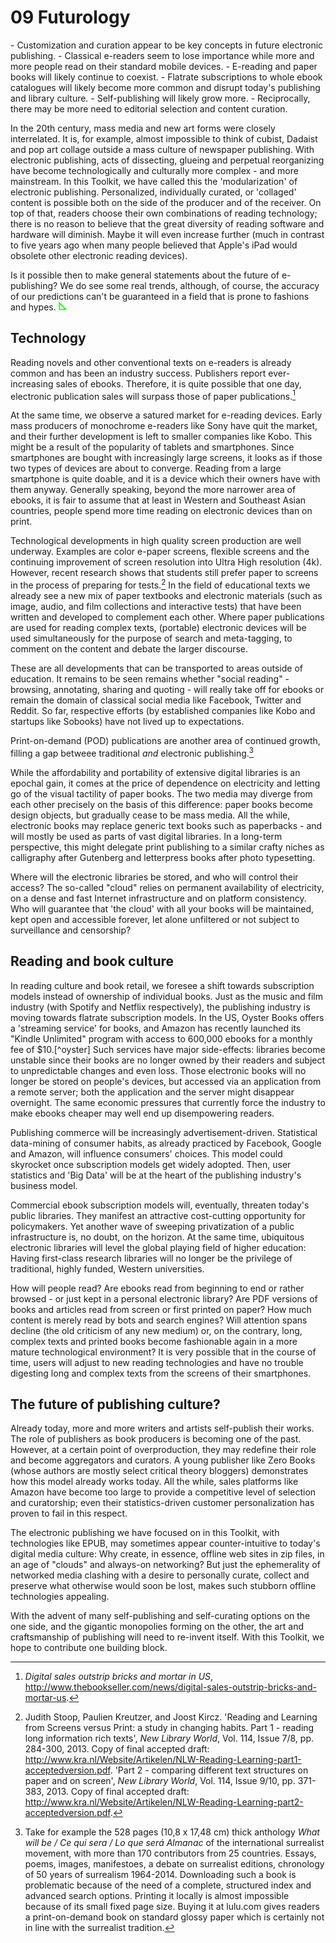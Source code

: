 # 09 Futurology 


<div class="summary">
- Customization and curation appear to be key concepts in future electronic publishing.
- Classical e-readers seem to lose importance while more and more people read on their standard mobile devices.
- E-reading and paper books will likely continue to coexist.
- Flatrate subscriptions to whole ebook catalogues will likely become more common and disrupt today's publishing and library culture.
- Self-publishing will likely grow more.
- Reciprocally, there may be more need to editorial selection and content curation.
</div>

In the 20th century, mass media and new art forms were closely interrelated. It is, for example, almost impossible to think of cubist, Dadaist and pop art collage outside a mass culture of newspaper publishing. With electronic publishing, acts of dissecting, glueing and perpetual reorganizing have become technologically and culturally more complex - and more mainstream. In this Toolkit, we have called this the 'modularization' of electronic publishing. Personalized, individually curated, or 'collaged' content is possible both on the side of the producer and of the receiver. On top of that, readers choose their own combinations of reading technology; there is no reason to believe that the great diversity of reading software and hardware will diminish. Maybe it will even increase further (much in contrast to five years ago when many people believed that Apple's iPad would obsolete other electronic reading devices). 

Is it possible then to make general statements about the future of e-publishing? We do see some real trends, although, of course, the accuracy of our predictions can't be guaranteed in a field that is prone to fashions and hypes. [![Bloglink](images/dpt_blog_verwijzing.png)](http://digitalpublishingtoolkit.org/?p=921 "Link to blog post: Book review. The end of ebooks. 20 visionaries on the future of digital reading. ") 


## Technology 
Reading novels and other conventional texts on e-readers is already common and has been an industry success. Publishers report ever-increasing sales of ebooks. Therefore, it is quite possible that one day, electronic publication sales will surpass those of paper publications.[^books] 

At the same time, we observe a satured market for e-reading devices. Early mass producers of monochrome e-readers like Sony have quit the market, and their further development is left to smaller companies like Kobo. This might be a result of the popularity of tablets and smartphones. Since smartphones are bought with increasingly large screens, it looks as if those two types of devices are about to converge. Reading from a large smartphone is quite doable, and it is a device which their owners have with them anyway.   Generally speaking, beyond the more narrower area of ebooks, it is fair to assume that at least in Western and Southeast Asian countries, people spend more time reading on electronic devices than on print.

Technological developments in high quality screen production are well underway. Examples are color e-paper screens, flexible screens and the continuing improvement of screen resolution into Ultra High resolution (4k). However, recent research shows that students still prefer paper to screens in the process of preparing for tests.[^stoop] In the field of educational texts we already see a new mix of paper textbooks and electronic materials (such as image, audio, and film collections and interactive tests) that have been written and developed to complement each other. Where paper publications are used for reading complex texts, (portable) electronic devices will be used simultaneously for the purpose of search and meta-tagging, to comment on the content and debate the larger discourse. 

These are all developments that can be transported to areas outside of education. It remains to be seen remains whether "social reading" - browsing, annotating, sharing and quoting - will really take off for ebooks or remain the domain of classical social media like Facebook, Twitter and Reddit. So far, respective efforts (by established companies like Kobo and startups like Sobooks) have not lived up to expectations.

Print-on-demand (POD) publications are another area of continued growth, filling a gap betweee traditional *and* electronic publishing.[^vanc] 

While the affordability and portability of extensive digital libraries is an epochal gain, it comes at the price of dependence on electricity and letting go of the visual tactility of paper books. The two media may diverge from each other precisely on the basis of this difference: paper books become design objects, but gradually cease to be mass media. All the while, electronic books may replace generic text books such as paperbacks - and will mostly be used as parts of vast digital libraries. In a long-term perspective, this might delegate print publishing to a similar crafty niches as calligraphy after Gutenberg and letterpress books after photo typesetting.

Where will the electronic libraries be stored, and who will control their access? The so-called "cloud" relies on permanent availability of electricity, on a dense and fast Internet infrastructure and on platform consistency. Who will guarantee that 'the cloud' with all your books will be maintained, kept open and accessible forever, let alone unfiltered or not subject to surveillance and censorship? 

## Reading and book culture 
In reading culture and book retail, we foresee a shift towards subscription models instead of ownership of individual books. Just as the music and film industry (with Spotify and Netflix respectively), the publishing industry is moving towards flatrate subscription models. In the US, Oyster Books offers a 'streaming service' for books, and Amazon has recently launched its "Kindle Unlimited" program with access to 600,000 ebooks for a monthly fee of $10.[^oyster] Such services have major side-effects: libraries become unstable since their books are no longer owned by their readers and subject to unpredictable changes and even loss. Those electronic books will no longer be stored on people's devices, but accessed via an application from a remote server; both the application and the server might disappear overnight. The same economic pressures that currently force the industry to make ebooks cheaper may well  end up disempowering readers. 

Publishing commerce will be increasingly advertisement-driven. Statistical data-mining of consumer habits, as already practiced by Facebook, Google and Amazon, will influence consumers' choices. This model could skyrocket once subscription models get widely adopted. Then, user statistics and 'Big Data' will be at the heart of the publishing industry's business model. 

Commercial ebook subscription models will, eventually, threaten today's public libraries. They manifest an attractive cost-cutting opportunity for policymakers. Yet another wave of sweeping privatization of a public infrastructure is, no doubt, on the horizon. At the same time, ubiquitous electronic libraries will level the global playing field of higher education: Having first-class research libraries will no longer be the privilege of traditional, highly funded, Western universities. 

How will people read? Are ebooks read from beginning to end or rather browsed - or just kept in a personal electronic library? Are PDF versions of books and articles read from screen or first printed on paper? How much content is merely read by bots and search engines? Will attention spans decline (the old criticism of any new medium) or, on the contrary, long, complex texts and printed books become fashionable again in a more mature technological environment? It is very possible that in the course of time, users will adjust to new reading technologies and have no trouble digesting long and complex texts from the screens of their smartphones. 

## The future of publishing culture? 
Already today, more and more writers and artists self-publish their works. The role of publishers as book producers is becoming one of the past. However, at a certain point of overproduction, they may redefine their role and become aggregators and curators. A young publisher like Zero Books (whose authors are mostly select critical theory bloggers) demonstrates how this model already works today. All the while, sales platforms like Amazon have become too large to provide a competitive level of selection and curatorship; even their statistics-driven customer personalization has proven to fail in this respect. 

The electronic publishing we have focused on in this Toolkit, with technologies like EPUB, may sometimes appear counter-intuitive to today's digital media culture: Why create, in essence, offline web sites in zip files, in an age of "clouds" and always-on networking? But just the ephemerality of networked media clashing with a desire to personally curate, collect and preserve what otherwise would soon be lost, makes such stubborn offline technologies appealing.

With the advent of many self-publishing and self-curating options on the one side, and the gigantic monopolies forming on the other, the art and craftsmanship of publishing will need to re-invent itself. With this Toolkit, we hope to contribute one building block.


[^books]: *Digital sales outstrip bricks and mortar in US*, http://www.thebookseller.com/news/digital-sales-outstrip-bricks-and-mortar-us. 
[^vanc]: Take for example the 528 pages (10,8 x 17,48 cm) thick anthology *What will be / Ce qui sera / Lo que será Almanac* of the international surrealist movement, with more than 170 contributors from 25 countries. Essays, poems, images, manifestoes, a debate on surrealist editions, chronology of 50 years of surrealism 1964-2014. Downloading such a book is problematic because of the need of a complete, structured index and advanced search options. Printing it locally is almost impossible because of its small fixed page size. Buying it at lulu.com gives readers a print-on-demand book on standard glossy paper which is certainly not in line with the surrealist tradition. 
[^stoop]: Judith Stoop, Paulien Kreutzer, and Joost Kircz. 'Reading and Learning from Screens versus Print: a study in changing habits. Part 1 - reading long information rich texts', *New Library World*, Vol. 114, Issue 7/8, pp. 284-300, 2013. Copy of final accepted draft: http://www.kra.nl/Website/Artikelen/NLW-Reading-Learning-part1-acceptedversion.pdf. 'Part 2 - comparing different text structures on paper and on screen', *New Library World*, Vol. 114, Issue 9/10, pp. 371-383, 2013. Copy of final accepted draft: http://www.kra.nl/Website/Artikelen/NLW-Reading-Learning-part2-acceptedversion.pdf. 

